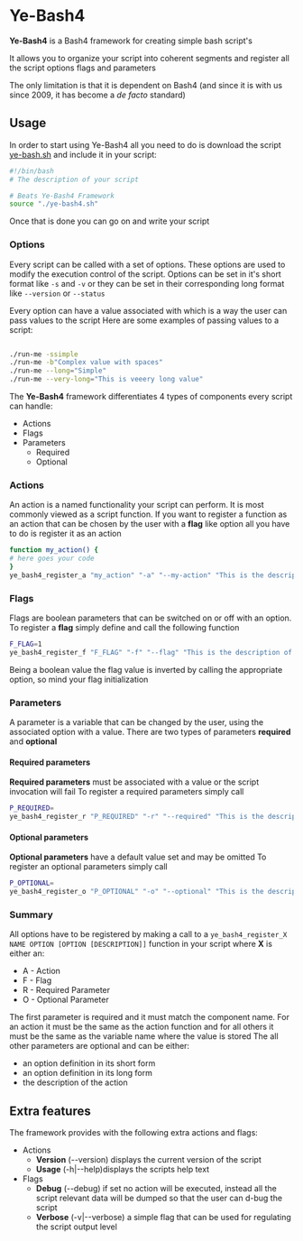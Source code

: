 # Ye-Bash4

**Ye-Bash4** is a Bash4 framework for creating simple bash script's

It allows you to organize your script into coherent segments and register all the script options flags and parameters

The only limitation is that it is dependent on Bash4 (and since it is with us since 2009, it has become a *de facto* standard)

## Usage

In order to start using Ye-Bash4 all you need to do is download the script [ye-bash.sh](https://raw.githubusercontent.com/Beats/ye-bash4/master/ye-bash4.sh)
and include it in your script:

```bash
#!/bin/bash
# The description of your script

# Beats Ye-Bash4 Framework
source "./ye-bash4.sh"

```
Once that is done you can go on and write your script

### Options

Every script can be called with a set of options. These options are used to modify the execution control of the script.
Options can be set in it's short format like ```-s``` and ```-v``` or they can be set in their corresponding long format like ```--version``` or ```--status```

Every option can have a value associated with which is a way the user can pass values to the script
Here are some examples of passing values to a script:

```bash

./run-me -ssimple
./run-me -b"Complex value with spaces"
./run-me --long="Simple"
./run-me --very-long="This is veeery long value"

```

The **Ye-Bash4** framework differentiates 4 types of components every script can handle:

- Actions
- Flags
- Parameters
    - Required
    - Optional


### Actions

An action is a named functionality your script can perform. It is most commonly viewed as a script function.
If you want to register a function as an action that can be chosen by the user with a **flag** like option
all you have to do is register it as an action

```bash
function my_action() {
# here goes your code
}
ye_bash4_register_a "my_action" "-a" "--my-action" "This is the description of what this action does"
```


### Flags

Flags are boolean parameters that can be switched on or off with an option.
To register a **flag** simply define and call the following function

```bash
F_FLAG=1
ye_bash4_register_f "F_FLAG" "-f" "--flag" "This is the description of the flag"
```
Being a boolean value the flag value is inverted by calling the appropriate option, so mind your flag initialization

### Parameters

A parameter is a variable that can be changed by the user, using the associated option with a value.
There are two types of parameters **required** and **optional**

#### Required parameters

**Required parameters** must be associated with a value or the script invocation will fail
To register a required parameters simply call
```bash
P_REQUIRED=
ye_bash4_register_r "P_REQUIRED" "-r" "--required" "This is the description of the parameter"
```

#### Optional parameters

**Optional parameters** have a default value set and may be omitted
To register an optional parameters simply call
```bash
P_OPTIONAL=
ye_bash4_register_o "P_OPTIONAL" "-o" "--optional" "This is the description of the parameter"
```

### Summary

All options have to be registered by making a call to a ```ye_bash4_register_X NAME OPTION [OPTION [DESCRIPTION]]``` function in your script
where **X** is either an:

* A - Action
* F - Flag
* R - Required Parameter
* O - Optional Parameter

The first parameter is required and it must match the component name.
For an action it must be the same as the action function and for all others it must be the same as the variable name where the value is stored
The all other parameters are optional and can be either:
* an option definition in its short form
* an option definition in its long form
* the description of the action

## Extra features

The framework provides with the following extra actions and flags:

* Actions
    * **Version** (--version) displays the current version of the script
    * **Usage**   (-h|--help)displays the scripts help text
* Flags
    * **Debug**   (--debug) if set no action will be executed, instead all the script relevant data will be dumped so that the user can d-bug the script
    * **Verbose** (-v|--verbose) a simple flag that can be used for regulating the script output level

